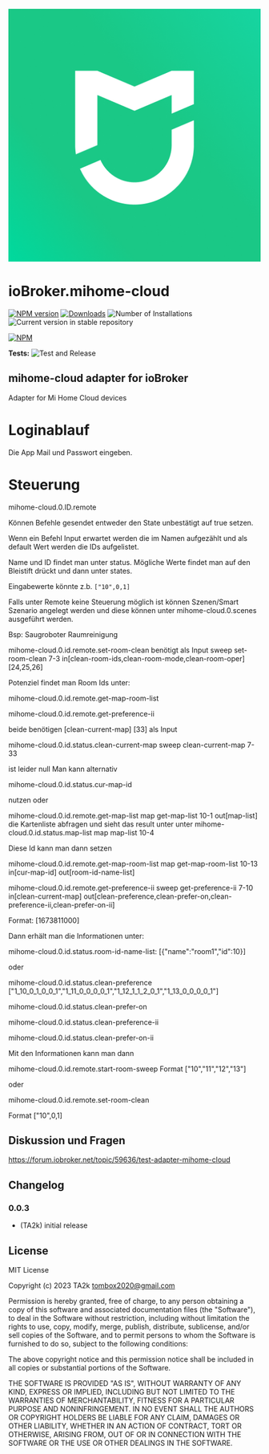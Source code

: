 ![Logo](admin/mihome-cloud.png)

# ioBroker.mihome-cloud

[![NPM version](https://img.shields.io/npm/v/iobroker.mihome-cloud.svg)](https://www.npmjs.com/package/iobroker.mihome-cloud)
[![Downloads](https://img.shields.io/npm/dm/iobroker.mihome-cloud.svg)](https://www.npmjs.com/package/iobroker.mihome-cloud)
![Number of Installations](https://iobroker.live/badges/mihome-cloud-installed.svg)
![Current version in stable repository](https://iobroker.live/badges/mihome-cloud-stable.svg)

[![NPM](https://nodei.co/npm/iobroker.mihome-cloud.png?downloads=true)](https://nodei.co/npm/iobroker.mihome-cloud/)

**Tests:** ![Test and Release](https://github.com/TA2k/ioBroker.mihome-cloud/workflows/Test%20and%20Release/badge.svg)

## mihome-cloud adapter for ioBroker

Adapter for Mi Home Cloud devices

# Loginablauf

Die App Mail und Passwort eingeben.

# Steuerung

mihome-cloud.0.ID.remote

Können Befehle gesendet entweder den State unbestätigt auf true setzen.

Wenn ein Befehl Input erwartet werden die im Namen aufgezählt und als default Wert werden die IDs aufgelistet.

Name und ID findet man unter status. Mögliche Werte findet man auf den Bleistift drückt und dann unter states.

Eingabewerte könnte z.b. `["10",0,1] `

Falls unter Remote keine Steuerung möglich ist können Szenen/Smart Szenario angelegt werden und diese können unter mihome-cloud.0.scenes ausgeführt werden.

Bsp: Saugroboter Raumreinigung

mihome-cloud.0.id.remote.set-room-clean benötigt als Input
sweep set-room-clean 7-3 in[clean-room-ids,clean-room-mode,clean-room-oper] [24,25,26]

Potenziel findet man Room Ids unter:

mihome-cloud.0.id.remote.get-map-room-list

mihome-cloud.0.id.remote.get-preference-ii

beide benötigen
[clean-current-map] [33] als Input

mihome-cloud.0.id.status.clean-current-map sweep clean-current-map 7-33

ist leider null
Man kann alternativ

mihome-cloud.0.id.status.cur-map-id

nutzen oder

mihome-cloud.0.id.remote.get-map-list map get-map-list 10-1 out[map-list]
die Kartenliste abfragen und sieht das result unter unter mihome-cloud.0.id.status.map-list map map-list 10-4

Diese Id kann man dann setzen

mihome-cloud.0.id.remote.get-map-room-list map get-map-room-list 10-13 in[cur-map-id] out[room-id-name-list]

mihome-cloud.0.id.remote.get-preference-ii sweep get-preference-ii 7-10 in[clean-current-map] out[clean-preference,clean-prefer-on,clean-preference-ii,clean-prefer-on-ii]

Format: [1673811000]

Dann erhält man die Informationen unter:

mihome-cloud.0.id.status.room-id-name-list: [{"name":"room1","id":10}]

oder

mihome-cloud.0.id.status.clean-preference ["1_10_0_1_0_0_1","1_11_0_0_0_0_1","1_12_1_1_2_0_1","1_13_0_0_0_0_1"]

mihome-cloud.0.id.status.clean-prefer-on

mihome-cloud.0.id.status.clean-preference-ii

mihome-cloud.0.id.status.clean-prefer-on-ii

Mit den Informationen kann man dann

mihome-cloud.0.id.remote.start-room-sweep
Format ["10","11","12","13"]

oder

mihome-cloud.0.id.remote.set-room-clean

Format ["10",0,1]

## Diskussion und Fragen

<https://forum.iobroker.net/topic/59636/test-adapter-mihome-cloud>

## Changelog

### 0.0.3

- (TA2k) initial release

## License

MIT License

Copyright (c) 2023 TA2k <tombox2020@gmail.com>

Permission is hereby granted, free of charge, to any person obtaining a copy
of this software and associated documentation files (the "Software"), to deal
in the Software without restriction, including without limitation the rights
to use, copy, modify, merge, publish, distribute, sublicense, and/or sell
copies of the Software, and to permit persons to whom the Software is
furnished to do so, subject to the following conditions:

The above copyright notice and this permission notice shall be included in all
copies or substantial portions of the Software.

THE SOFTWARE IS PROVIDED "AS IS", WITHOUT WARRANTY OF ANY KIND, EXPRESS OR
IMPLIED, INCLUDING BUT NOT LIMITED TO THE WARRANTIES OF MERCHANTABILITY,
FITNESS FOR A PARTICULAR PURPOSE AND NONINFRINGEMENT. IN NO EVENT SHALL THE
AUTHORS OR COPYRIGHT HOLDERS BE LIABLE FOR ANY CLAIM, DAMAGES OR OTHER
LIABILITY, WHETHER IN AN ACTION OF CONTRACT, TORT OR OTHERWISE, ARISING FROM,
OUT OF OR IN CONNECTION WITH THE SOFTWARE OR THE USE OR OTHER DEALINGS IN THE
SOFTWARE.
